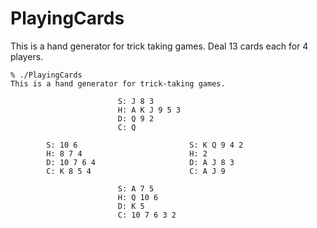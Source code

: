 # PlayingCards
This is a hand generator for trick taking games.
Deal 13 cards each for 4 players.

```
% ./PlayingCards
This is a hand generator for trick-taking games.

                        S: J 8 3
                        H: A K J 9 5 3
                        D: Q 9 2
                        C: Q

        S: 10 6                         S: K Q 9 4 2
        H: 8 7 4                        H: 2
        D: 10 7 6 4                     D: A J 8 3
        C: K 8 5 4                      C: A J 9

                        S: A 7 5
                        H: Q 10 6
                        D: K 5
                        C: 10 7 6 3 2

```
